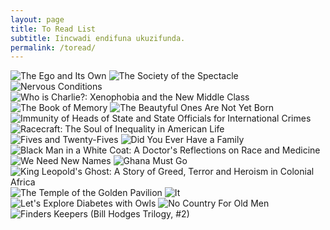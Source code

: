 ```yaml
---
layout: page
title: To Read List
subtitle: Iincwadi endifuna ukuzifunda.
permalink: /toread/
---
```


![The Ego and Its Own](http://d.gr-assets.com/books/1294696844m/416318.jpg) ![The Society of the Spectacle](http://d.gr-assets.com/books/1370746722m/381440.jpg) ![Nervous Conditions](http://d.gr-assets.com/books/1369859435m/158674.jpg) ![Who is Charlie?: Xenophobia and the New Middle Class](http://d.gr-assets.com/books/1440534793m/26165209.jpg) ![The Book of Memory](http://d.gr-assets.com/books/1439811882m/25666068.jpg) ![The Beautyful Ones Are Not Yet Born](http://d.gr-assets.com/books/1338642082m/264587.jpg) ![Immunity of Heads of State and State Officials for International Crimes](http://d.gr-assets.com/books/1417413227m/23377056.jpg) ![Racecraft: The Soul of Inequality in American Life](http://d.gr-assets.com/books/1374000394m/14451357.jpg) ![Fives and Twenty-Fives](http://d.gr-assets.com/books/1400986733m/20613654.jpg) ![Did You Ever Have a Family](http://d.gr-assets.com/books/1440378380m/24452249.jpg) ![Black Man in a White Coat: A Doctor's Reflections on Race and Medicine](http://d.gr-assets.com/books/1422904934m/22857246.jpg) ![We Need New Names](http://d.gr-assets.com/books/1352225506m/15852479.jpg) ![Ghana Must Go](http://d.gr-assets.com/books/1350363439m/15811505.jpg) ![King Leopold's Ghost: A Story of Greed, Terror and Heroism in Colonial Africa](http://d.gr-assets.com/books/1348621563m/347610.jpg) ![The Temple of the Golden Pavilion](http://d.gr-assets.com/books/1342696904m/62798.jpg) ![It](http://d.gr-assets.com/books/1334416842m/830502.jpg) ![Let's Explore Diabetes with Owls](http://d.gr-assets.com/books/1359704028m/15790837.jpg) ![No Country For Old Men](http://d.gr-assets.com/books/1443231179m/12497.jpg) ![Finders Keepers (Bill Hodges Trilogy, #2)](http://d.gr-assets.com/books/1422630044m/22453035.jpg)
